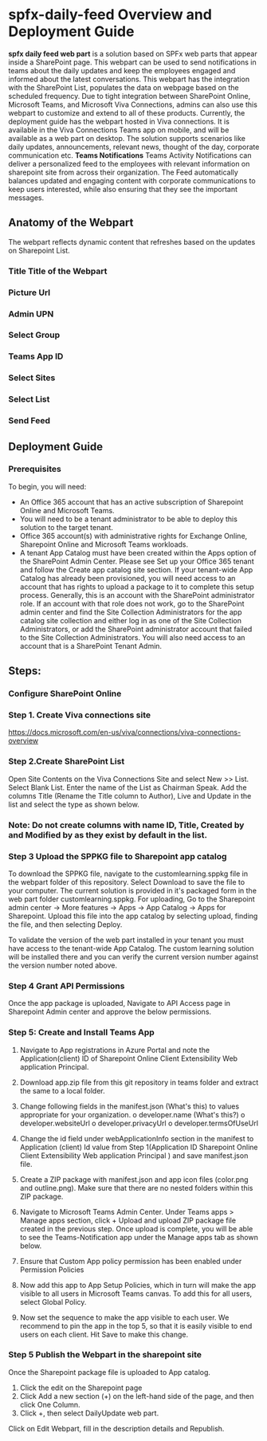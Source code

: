 # spfx-daily-feed Overview and Deployment Guide

**spfx daily feed web part** is a solution based on SPFx web parts that appear inside a SharePoint page. This webpart can be used to send notifications in teams about the daily updates and keep the employees engaged and informed about the latest conversations. This webpart has the integration with the SharePoint List, populates the data on webpage based on the scheduled frequency.
Due to tight integration between SharePoint Online, Microsoft Teams, and Microsoft Viva Connections, admins can also use this webpart to customize and extend to all of these products. Currently, the deployment guide has the webpart hosted in Viva connections. It is  available in the Viva Connections Teams app on mobile, and will be available as a web part on desktop. 
The solution supports scenarios like daily updates, announcements, relevant news, thought of the day, corporate communication etc.
**Teams Notifications** Teams Activity Notifications can deliver a personalized feed to the employees with relevant information on sharepoint site from across their organization. The Feed automatically balances updated and engaging content with corporate communications to keep users interested, while also ensuring that they see the important messages. 

## Anatomy of the Webpart

The webpart reflects dynamic content that refreshes based on the updates on Sharepoint List. 

### **Title** Title of the Webpart
### **Picture Url** 
### **Admin UPN**
### **Select Group**
### **Teams App ID**
### **Select Sites**
### **Select List**
### **Send Feed**

## Deployment Guide

### Prerequisites 

To begin, you will need:

* An Office 365 account that has an active subscription of Sharepoint Online and Microsoft Teams.
* You will need to be a tenant administrator to be able to deploy this solution to the target tenant.
* Office 365 account(s) with administrative rights for Exchange Online, Sharepoint Online and Microsoft Teams workloads.
* A tenant App Catalog must have been created within the Apps option of the SharePoint Admin Center. Please see Set up your Office 365 tenant  and follow the Create app catalog site section. If your tenant-wide App Catalog has already been provisioned, you will need access to an account that has rights to upload a package to it to complete this setup process. Generally, this is an account with the SharePoint administrator role. If an account with that role does not work, go to the SharePoint admin center and find the Site Collection Administrators for the app catalog site collection and either log in as one of the Site Collection Administrators, or add the SharePoint administrator account that failed to the Site Collection Administrators. You will also need access to an account that is a SharePoint Tenant Admin.


## Steps: 
### Configure SharePoint Online
### Step 1. Create  Viva connections site 
https://docs.microsoft.com/en-us/viva/connections/viva-connections-overview


### Step 2.Create SharePoint List
Open Site Contents on the Viva Connections Site and select New >> List. Select Blank List. Enter the name of the List as Chairman Speak.
Add the columns Title (Rename the Title column to Author), Live and Update in the list and select the type as shown below.




### Note: Do not create columns with name ID, Title, Created by and Modified by as they exist by default in the list.


### Step 3 Upload the SPPKG file to Sharepoint app catalog
To download the SPPKG file, navigate to the customlearning.sppkg file in the webpart folder of this repository. Select Download to save the file to your computer.
The current solution is provided in it's packaged form in the web part folder customlearning.sppkg.
For uploading, Go to the Sharepoint admin center -> More features -> Apps -> App Catalog -> Apps for Sharepoint.
Upload this file into the app catalog by selecting upload, finding the file, and then selecting Deploy.

To validate the version of the web part installed in your tenant you must have access to the tenant-wide App Catalog. The custom learning solution will be installed there and you can verify the current version number against the version number noted above.
### Step 4 Grant API Permissions
Once the app package is uploaded, Navigate to API Access page in Sharepoint Admin center and approve the below permissions.

### Step 5: Create and Install Teams App
1.	Navigate to App registrations in Azure Portal and note the Application(client) ID of Sharepoint Online Client Extensibility Web application Principal.

2.	Download app.zip file from this git repository in teams folder and extract the same to a local folder.
3.	Change following fields in the manifest.json (What's this) to values appropriate for your organization.
o	developer.name (What's this?)
o	developer.websiteUrl
o	developer.privacyUrl
o	developer.termsOfUseUrl
4.	Change the id field under webApplicationInfo section in the manifest to Application (client) Id value from Step 1(Application ID Sharepoint Online Client Extensibility Web application Principal ) and save manifest.json file. 
5.	Create a ZIP package with manifest.json and app icon files (color.png and outline.png). Make sure that there are no nested folders within this ZIP package.
 
6.	Navigate to Microsoft Teams Admin Center. Under Teams apps > Manage apps section, click + Upload and upload ZIP package file created in the previous step. Once upload is complete, you will be able to see the Teams-Notification app under the Manage apps tab as shown below.

7.	Ensure that Custom App policy permission has been enabled under Permission Policies

8.	Now add this app to App Setup Policies, which in turn will make the app visible to all users in Microsoft Teams canvas. To add this for all users, select Global Policy.

9.	Now set the sequence to make the app visible to each user. We recommend to pin the app in the top 5, so that it is easily visible to end users on each client. Hit Save to make this change.


### Step 5 Publish the Webpart in the sharepoint site
Once the Sharepoint package file is uploaded to App catalog.
1.	Click the edit on the Sharepoint page
2.	Click Add a new section (+) on the left-hand side of the page, and then click One Column.
3.	Click +, then select DailyUpdate web part.


Click on Edit Webpart, fill in the description details and Republish.
